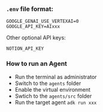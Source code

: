 ### `.env` file format:

```
GOOGLE_GENAI_USE_VERTEXAI=0
GOOGLE_API_KEY=AIxxx
```

Other optional API keys:

```
NOTION_API_KEY
```

### How to run an Agent

- Run the terminal as administrator
- Switch to the `agents` folder
- Enable the virtual environment
- Swtich to the `agents/src` folder
- Run the target agent `adk run xxx`